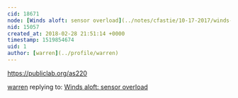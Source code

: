 ```yaml
---
cid: 18671
node: [Winds aloft: sensor overload](../notes/cfastie/10-17-2017/winds-aloft-sensor-overload)
nid: 15057
created_at: 2018-02-28 21:51:14 +0000
timestamp: 1519854674
uid: 1
author: [warren](../profile/warren)
---
```


https://publiclab.org/as220

[warren](../profile/warren) replying to: [Winds aloft: sensor overload](../notes/cfastie/10-17-2017/winds-aloft-sensor-overload)

